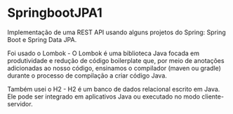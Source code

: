 # SpringbootJPA1

Implementação de uma REST API usando alguns projetos do Spring: Spring Boot e Spring Data JPA.

Foi usado o Lombok - O Lombok é uma biblioteca Java focada em produtividade e redução de código boilerplate que, por meio de anotações 
adicionadas ao nosso código, ensinamos o compilador (maven ou gradle) durante o processo de compilação a criar código Java.

Também usei o H2 - H2 é um banco de dados relacional escrito em Java. Ele pode ser integrado em aplicativos Java ou executado no modo cliente-servidor.

